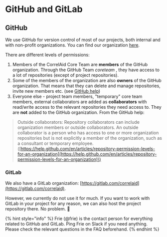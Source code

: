 # GitHub and GitLab

## GitHub

We use GitHub for version control of most of our projects, both internal and with non-profit organizations. You can find our organization [here](https://www.github.com/CorrelAid).

There are different levels of permissions:

1. Members of the CorrelAid Core Team are **members** of the GitHub organization. Through the GitHub Team _coreteam_ , they have access to a lot of repositories \(except of project repositories\). 
2. Some of the members of the organization are also **owners** of the GitHub organization. That means that they can delete and manage repositories, invite new members etc. \(see [GitHub help](https://help.github.com/en/articles/repository-permission-levels-for-an-organization)\)
3. Everyone else - project team members, "temporary" core team members, external collaborators are added as **collaborators** with read/write access to the relevant repositories they need access to. They are **not** added to the GitHub organization. From the GitHub help: 

> Outside collaborators: Repository collaborators can include organization members or outside collaborators. An outside collaborator is a person who has access to one or more organization repositories but is not explicitly a member of the organization, such as a consultant or temporary employee. \([https://help.github.com/en/articles/repository-permission-levels-for-an-organization](https://help.github.com/en/articles/repository-permission-levels-for-an-organization)\)

### GitLab

We also have a GitLab organization: [https://gitlab.com/correlaid](https://gitlab.com/correlaid). 

However, we currently do not use it for much. If you want to work with GitLab in your project for any reason, we can also host the project repository there. No problem. 🙂 

{% hint style="info" %}
Frie \(@frie\) is the contact person for everything related to GitHub and GitLab. Ping Frie on Slack if you need anything. Please check the relevant questions in the FAQ beforehand.
{% endhint %}

